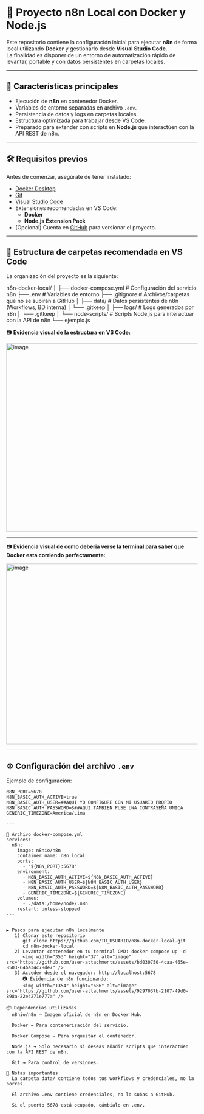 # 🚀 Proyecto n8n Local con Docker y Node.js

Este repositorio contiene la configuración inicial para ejecutar **n8n** de forma local utilizando **Docker** y gestionarlo desde **Visual Studio Code**.  
La finalidad es disponer de un entorno de automatización rápido de levantar, portable y con datos persistentes en carpetas locales.

---

## 📌 Características principales
- Ejecución de **n8n** en contenedor Docker.
- Variables de entorno separadas en archivo `.env`.
- Persistencia de datos y logs en carpetas locales.
- Estructura optimizada para trabajar desde VS Code.
- Preparado para extender con scripts en **Node.js** que interactúen con la API REST de n8n.

---

## 🛠️ Requisitos previos

Antes de comenzar, asegúrate de tener instalado:

- [Docker Desktop](https://www.docker.com/products/docker-desktop)  
- [Git](https://git-scm.com/downloads)  
- [Visual Studio Code](https://code.visualstudio.com/)  
- Extensiones recomendadas en VS Code:
  - **Docker**
  - **Node.js Extension Pack**
- (Opcional) Cuenta en [GitHub](https://github.com/) para versionar el proyecto.

---

## 📂 Estructura de carpetas recomendada en VS Code

La organización del proyecto es la siguiente:

n8n-docker-local/
│
├── docker-compose.yml # Configuración del servicio n8n
├── .env # Variables de entorno
├── .gitignore # Archivos/carpetas que no se subirán a GitHub
│
├── data/ # Datos persistentes de n8n (Workflows, BD interna)
│ └── .gitkeep
│
├── logs/ # Logs generados por n8n
│ └── .gitkeep
│
└── node-scripts/ # Scripts Node.js para interactuar con la API de n8n
└── ejemplo.js


📷 **Evidencia visual de la estructura en VS Code:**  

<img width="902" height="496" alt="image" src="https://github.com/user-attachments/assets/ee12e078-00e8-4eee-bb7c-7163758c0982" />

---
📷 **Evidencia visual de como deberia verse la terminal para saber que Docker esta corriendo perfectamente:** 

<img width="1112" height="475" alt="image" src="https://github.com/user-attachments/assets/faee14dd-f88e-4a02-bfcd-cf040b46200c" />

---


## ⚙️ Configuración del archivo `.env`

Ejemplo de configuración:

```env
N8N_PORT=5678
N8N_BASIC_AUTH_ACTIVE=true
N8N_BASIC_AUTH_USER=##AQUI YO CONFIGURE CON MI USUARIO PROPIO
N8N_BASIC_AUTH_PASSWORD=$##AQUI TAMBIEN PUSE UNA CONTRASEÑA UNICA
GENERIC_TIMEZONE=America/Lima

---

🐳 Archivo docker-compose.yml
services:
  n8n:
    image: n8nio/n8n
    container_name: n8n_local
    ports:
      - "${N8N_PORT}:5678"
    environment:
      - N8N_BASIC_AUTH_ACTIVE=${N8N_BASIC_AUTH_ACTIVE}
      - N8N_BASIC_AUTH_USER=${N8N_BASIC_AUTH_USER}
      - N8N_BASIC_AUTH_PASSWORD=${N8N_BASIC_AUTH_PASSWORD}
      - GENERIC_TIMEZONE=${GENERIC_TIMEZONE}
    volumes:
      - ./data:/home/node/.n8n
    restart: unless-stopped
---


▶️ Pasos para ejecutar n8n localmente
   1) Clonar este repositorio
      git clone https://github.com/TU_USUARIO/n8n-docker-local.git
      cd n8n-docker-local
   2) Levantar contenedor en tu terminal CMD: docker-compose up -d
      <img width="353" height="37" alt="image" src="https://github.com/user-attachments/assets/bd030750-4caa-465e-8503-64ba34c78de7" />
   3) Acceder desde el navegador: http://localhost:5678
      📷 Evidencia de n8n funcionando:
      <img width="1354" height="686" alt="image" src="https://github.com/user-attachments/assets/9297037b-2107-49d0-898a-22e4271e777a" />

📦 Dependencias utilizadas
  n8nio/n8n → Imagen oficial de n8n en Docker Hub.

  Docker → Para contenerización del servicio.

  Docker Compose → Para orquestar el contenedor.

  Node.js → Solo necesario si deseas añadir scripts que interactúen con la API REST de n8n.

  Git → Para control de versiones.

📄 Notas importantes
  La carpeta data/ contiene todos tus workflows y credenciales, no la borres.

  El archivo .env contiene credenciales, no lo subas a GitHub.

  Si el puerto 5678 está ocupado, cámbialo en .env.


